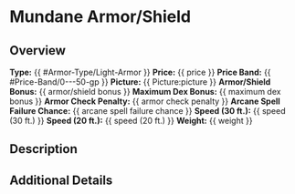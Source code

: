# Mundane Armor/Shield

## Overview
**Type:** {{ #Armor-Type/Light-Armor }}
**Price:** {{ price }}
**Price Band:** {{ #Price-Band/0---50-gp }}
**Picture:** {{ Picture:picture }}
**Armor/Shield Bonus:** {{ armor/shield bonus }}
**Maximum Dex Bonus:** {{ maximum dex bonus }}
**Armor Check Penalty:** {{ armor check penalty }}
**Arcane Spell Failure Chance:** {{ arcane spell failure chance }}
**Speed (30 ft.):** {{ speed (30 ft.) }}
**Speed (20 ft.):** {{ speed (20 ft.) }}
**Weight:** {{ weight }}


## Description


## Additional Details


